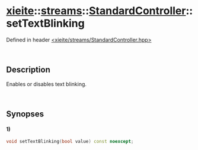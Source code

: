 # [xieite](../../../xieite.md)\:\:[streams](../../../streams.md)\:\:[StandardController](../../StandardController.md)\:\:setTextBlinking
Defined in header [<xieite/streams/StandardController.hpp>](../../../../include/xieite/streams/StandardController.hpp)

&nbsp;

## Description
Enables or disables text blinking.

&nbsp;

## Synopses
#### 1)
```cpp
void setTextBlinking(bool value) const noexcept;
```
